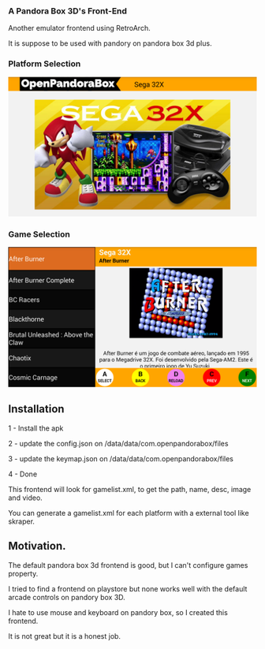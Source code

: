 ### A Pandora Box 3D's Front-End

Another emulator frontend using RetroArch.

It is suppose to be used with pandory on pandora box 3d plus.

### Platform Selection

![Platform Selection](src/assets/screenshots/home_platform.png)

### Game Selection

![Game Selection](src/assets/screenshots/platform.png)

## Installation

1 - Install the apk

2 - update the config.json on /data/data/com.openpandorabox/files

3 - update the keymap.json on /data/data/com.openpandorabox/files

4 - Done

This frontend will look for gamelist.xml, to get the path, name, desc, image and video.

You can generate a gamelist.xml for each platform with  a external tool like skraper.

## Motivation.
The default pandora box 3d frontend is good, but I can't configure games property.

I tried to find a frontend on playstore but none works well with the default arcade controls on pandory box 3D.

I hate to use mouse and keyboard on pandory box, so I created this frontend.

It is not great but it is a honest job.
